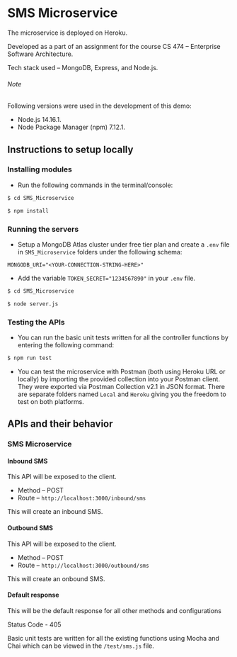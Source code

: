 # SMS Microservice
 
The microservice is deployed on Heroku.

Developed as a part of an assignment for the course CS 474 – Enterprise Software Architecture.

Tech stack used – MongoDB, Express, and Node.js.

###### Note 
Following versions were used in the development of this demo:
- Node.js 14.16.1.
- Node Package Manager (npm) 7.12.1.

## Instructions to setup locally
### Installing modules
- Run the following commands in the terminal/console:
```bash
$ cd SMS_Microservice

$ npm install
```

### Running the servers
- Setup a MongoDB Atlas cluster under free tier plan and create a ```.env``` file in ```SMS_Microservice``` folders under the following schema:
```
MONGODB_URI="<YOUR-CONNECTION-STRING-HERE>"
```
- Add the variable ```TOKEN_SECRET="1234567890"``` in your ```.env``` file.
```bash
$ cd SMS_Microservice

$ node server.js
```
### Testing the APIs
- You can run the basic unit tests written for all the controller functions by entering the following command:
```bash
$ npm run test
```
- You can test the microservice with Postman (both using Heroku URL or locally) by importing the provided collection into your Postman client. They were exported via Postman Collection v2.1 in JSON format. There are separate folders named ```Local``` and ```Heroku``` giving you the freedom to test on both platforms.

## APIs and their behavior
### SMS Microservice
#### Inbound SMS
This API will be exposed to the client.

- Method – POST
- Route – ```http://localhost:3000/inbound/sms```

This will create an inbound SMS.

#### Outbound SMS
This API will be exposed to the client.

- Method – POST
- Route – ```http://localhost:3000/outbound/sms```

This will create an onbound SMS.

#### Default response
This will be the default response for all other methods and configurations

Status Code - 405

Basic unit tests are written for all the existing functions using Mocha and Chai which can be viewed in the ```/test/sms.js``` file.
